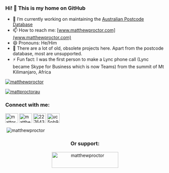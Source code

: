 ### Hi! 👋 This is my home on GitHub 

- 🔭 I’m currently working on maintaining the [Australian Postcode Database](https://github.com/matthewproctor/australianpostcodes)
- 📫 How to reach me: [www.matthewproctor.com](www.matthewproctor.com)
- 😄 Pronouns: He/Him
- 🌱 There are a lot of old, obsolete projects here. Apart from the postcode database, most are unsupported.
- ⚡ Fun fact: I was the first person to make a Lync phone call (Lync became Skype for Business which is now Teams) from the summit of Mt Kilimanjaro, Africa

<!--
**matthewproctor/matthewproctor** is a ✨ _special_ ✨ repository because its `README.md` (this file) appears on your GitHub profile.

Here are some ideas to get you started:


- 🌱 I’m currently learning ...
- 👯 I’m looking to collaborate on ...
- 🤔 I’m looking for help with ...
- 💬 Ask me about ...
- 📫 How to reach me: ...
- 😄 Pronouns: ...
- ⚡ Fun fact: ...
-->


<p align="left"> <a href="https://github.com/ryo-ma/github-profile-trophy"><img src="https://github-profile-trophy.vercel.app/?username=matthewproctor" alt="matthewproctor" /></a> </p>

<p align="left"> <a href="https://twitter.com/mattproctorau" target="blank"><img src="https://img.shields.io/twitter/follow/mattproctorau?logo=twitter&style=for-the-badge" alt="mattproctorau" /></a> </p>

<h3 align="left">Connect with me:</h3>
<p align="left">
<a href="https://twitter.com/mattproctorau" target="blank"><img align="center" src="https://raw.githubusercontent.com/rahuldkjain/github-profile-readme-generator/master/src/images/icons/Social/twitter.svg" alt="mattproctorau" height="30" width="40" /></a>
<a href="https://linkedin.com/in/matthewrproctor" target="blank"><img align="center" src="https://raw.githubusercontent.com/rahuldkjain/github-profile-readme-generator/master/src/images/icons/Social/linked-in-alt.svg" alt="matthewrproctor" height="30" width="40" /></a>
<a href="https://stackoverflow.com/users/2276431" target="blank"><img align="center" src="https://raw.githubusercontent.com/rahuldkjain/github-profile-readme-generator/master/src/images/icons/Social/stack-overflow.svg" alt="2276431" height="30" width="40" /></a>
<a href="https://www.youtube.com/c/uc5pb9o0oekskmmpi1r3gpda" target="blank"><img align="center" src="https://raw.githubusercontent.com/rahuldkjain/github-profile-readme-generator/master/src/images/icons/Social/youtube.svg" alt="uc5pb9o0oekskmmpi1r3gpda" height="30" width="40" /></a>
</p>

<p>&nbsp;<img align="center" src="https://github-readme-stats.vercel.app/api?username=matthewproctor&show_icons=true&locale=en" alt="matthewproctor" /></p>

<h3 align="center">Or support:</h3>
<p align="center">
  <a href="https://www.buymeacoffee.com/matthewproctor">
    <img src="https://cdn.buymeacoffee.com/buttons/v2/default-yellow.png" height="50" width="210" alt="matthewproctor" />
  </a>
</p>
